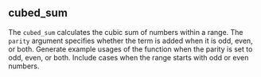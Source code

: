 ## cubed_sum

The `cubed_sum` calculates the cubic sum of numbers within a range. The `parity` argument specifies whether the term is added when it is odd, even, or both. Generate example usages of the function when the parity is set to odd, even, or both. Include cases when the range starts with odd or even numbers.